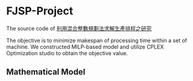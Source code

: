 # FJSP-Project

The source code of [利用混合整數規劃法求解生產排程之研究](https://drive.google.com/file/d/1zXoHAPbGXa-eO7IXMQRt_tAAmS0L5DX3/view?usp=drive_link)

The objective is to minimize makespan of processing time within a set of machine. We constructed MILP-based model and utilize CPLEX Optimization studio to obtain the objective value.

## Mathematical Model
